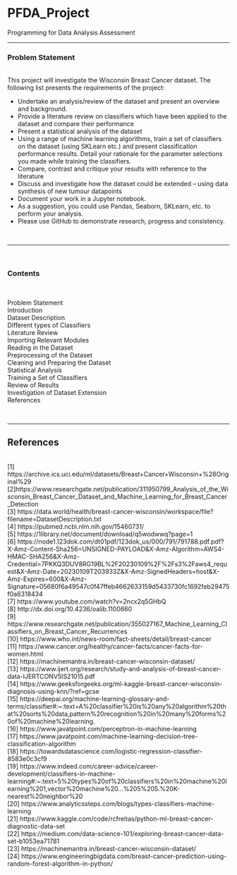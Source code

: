 # PFDA_Project
Programming for Data Analysis Assessment 

---

### Problem Statement
<br/>
This project will investigate the Wisconsin Breast Cancer dataset. The following list presents the requirements of the project:
<br/>

- Undertake an analysis/review of the dataset and present an overview and background.<br/>
- Provide a literature review on classifiers which have been applied to the dataset and compare their performance<br/>
- Present a statistical analysis of the dataset<br/>
- Using a range of machine learning algorithms, train a set of classifiers on the dataset (using SKLearn etc.) and present classification performance results. Detail your rationale for the parameter selections you made while training the classifiers.<br/>
- Compare, contrast and critique your results with reference to the literature<br/>
- Discuss and investigate how the dataset could be extended – using data synthesis of new tumour datapoints<br/>
- Document your work in a Jupyter notebook.<br/>
- As a suggestion, you could use Pandas, Seaborn, SKLearn, etc. to perform your analysis.<br/>
- Please use GitHub to demonstrate research, progress and consistency.<br/>

<br/>

---

<br/>

### Contents

<br/>

Problem Statement<br/>
Introduction<br/>
Dataset Description<br/>
Different types of Classifiers<br/>
Literature Review<br/>
Importing Relevant Modules<br/>
Reading in the Dataset<br/>
Preprocessing of the Dataset<br/>
Cleaning and Preparing the Dataset<br/>
Statistical Analysis<br/>
Training a Set of Classifiers<br/>
Review of Results<br/>
Investigation of Dataset Extension<br/>
References<br/>

<br/>

---
## References

<br/>
[1] https://archive.ics.uci.edu/ml/datasets/Breast+Cancer+Wisconsin+%28Original%29<br/>
[2]https://www.researchgate.net/publication/311950799_Analysis_of_the_Wisconsin_Breast_Cancer_Dataset_and_Machine_Learning_for_Breast_Cancer_Detection<br/>
[3] https://data.world/health/breast-cancer-wisconsin/workspace/file?filename=DatasetDescription.txt<br/>
[4] https://pubmed.ncbi.nlm.nih.gov/15460731/<br/>
[5] https://1library.net/document/download/q5wodwwq?page=1<br/>
[6] https://node1.123dok.com/dt01pdf/123dok_us/000/791/791788.pdf.pdf?X-Amz-Content-Sha256=UNSIGNED-PAYLOAD&X-Amz-Algorithm=AWS4-HMAC-SHA256&X-Amz-Credential=7PKKQ3DUV8RG19BL%2F20230109%2F%2Fs3%2Faws4_request&X-Amz-Date=20230109T203933Z&X-Amz-SignedHeaders=host&X-Amz-Expires=600&X-Amz-Signature=05680f6a49547c0f47ffeb4662633159d5433730fc1692feb29475f0a6318434<br/>
[7] https://www.youtube.com/watch?v=2ncx2q5GHbQ<br/>
[8] http://dx.doi.org/10.4236/oalib.1100660<br/>
[9] https://www.researchgate.net/publication/355027167_Machine_Learning_Classifiers_on_Breast_Cancer_Recurrences<br/>
[10] https://www.who.int/news-room/fact-sheets/detail/breast-cancer<br/>
[11] https://www.cancer.org/healthy/cancer-facts/cancer-facts-for-women.html<br/>
[12] https://machinemantra.in/breast-cancer-wisconsin-dataset/<br/>
[13] https://www.ijert.org/research/study-and-analysis-of-breast-cancer-data-IJERTCONV5IS21015.pdf<br/>
[14] https://www.geeksforgeeks.org/ml-kaggle-breast-cancer-wisconsin-diagnosis-using-knn/?ref=gcse<br/>
[15] https://deepai.org/machine-learning-glossary-and-terms/classifier#:~:text=A%20classifier%20is%20any%20algorithm%20that%20sorts%20data,pattern%20recognition%20in%20many%20forms%20of%20machine%20learning.<br/>
[16] https://www.javatpoint.com/perceptron-in-machine-learning<br/>
[17] https://www.javatpoint.com/machine-learning-decision-tree-classification-algorithm<br/>
[18] https://towardsdatascience.com/logistic-regression-classifier-8583e0c3cf9<br/>
[19] https://www.indeed.com/career-advice/career-development/classifiers-in-machine-learning#:~:text=5%20types%20of%20classifiers%20in%20machine%20learning%201,vector%20machine%20...%205%205.%20K-nearest%20neighbor%20<br/>
[20] https://www.analyticssteps.com/blogs/types-classifiers-machine-learning<br/>
[21] https://www.kaggle.com/code/rcfreitas/python-ml-breast-cancer-diagnostic-data-set<br/>
[22] https://medium.com/data-science-101/exploring-breast-cancer-data-set-b1053ea71781<br/>
[23] https://machinemantra.in/breast-cancer-wisconsin-dataset/<br/>
[24] https://www.engineeringbigdata.com/breast-cancer-prediction-using-random-forest-algorithm-in-python/<br/>
